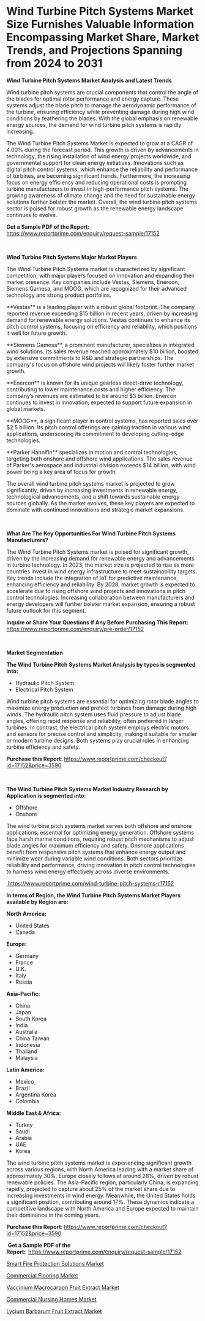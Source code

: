<p><h1>Wind Turbine Pitch Systems Market Size Furnishes Valuable Information Encompassing Market Share, Market Trends, and Projections Spanning from 2024 to 2031</h1></p><p><strong>Wind Turbine Pitch Systems Market Analysis and Latest Trends</strong></p>
<p><p>Wind turbine pitch systems are crucial components that control the angle of the blades for optimal rotor performance and energy capture. These systems adjust the blade pitch to manage the aerodynamic performance of the turbine, ensuring efficiency while preventing damage during high wind conditions by feathering the blades. With the global emphasis on renewable energy sources, the demand for wind turbine pitch systems is rapidly increasing.</p><p>The Wind Turbine Pitch Systems Market is expected to grow at a CAGR of 4.00% during the forecast period. This growth is driven by advancements in technology, the rising installation of wind energy projects worldwide, and governmental support for clean energy initiatives. Innovations such as digital pitch control systems, which enhance the reliability and performance of turbines, are becoming significant trends. Furthermore, the increasing focus on energy efficiency and reducing operational costs is prompting turbine manufacturers to invest in high-performance pitch systems. The growing awareness of climate change and the need for sustainable energy solutions further bolster the market. Overall, the wind turbine pitch systems sector is poised for robust growth as the renewable energy landscape continues to evolve.</p></p>
<p><strong>Get a Sample PDF of the Report:&nbsp;</strong> <a href="https://www.reportprime.com/enquiry/request-sample/17152?utm_campaign=1113&utm_medium=2&utm_source=Github&utm_content=ia&utm_term=27112024&utm_id=wind-turbine-pitch-systems">https://www.reportprime.com/enquiry/request-sample/17152</a></p>
<p>&nbsp;</p>
<p><strong>Wind Turbine Pitch Systems Major Market Players</strong></p>
<p><p>The Wind Turbine Pitch Systems market is characterized by significant competition, with major players focused on innovation and expanding their market presence. Key companies include Vestas, Siemens, Enercon, Siemens Gamesa, and MOOG, which are recognized for their advanced technology and strong product portfolios.</p><p>**Vestas** is a leading player with a robust global footprint. The company reported revenue exceeding $15 billion in recent years, driven by increasing demand for renewable energy solutions. Vestas continues to enhance its pitch control systems, focusing on efficiency and reliability, which positions it well for future growth.</p><p>**Siemens Gamesa**, a prominent manufacturer, specializes in integrated wind solutions. Its sales revenue reached approximately $10 billion, boosted by extensive commitments to R&D and strategic partnerships. The company's focus on offshore wind projects will likely foster further market growth.</p><p>**Enercon** is known for its unique gearless direct-drive technology, contributing to lower maintenance costs and higher efficiency. The company’s revenues are estimated to be around $3 billion. Enercon continues to invest in innovation, expected to support future expansion in global markets.</p><p>**MOOG**, a significant player in control systems, has reported sales over $2.5 billion. Its pitch control offerings are gaining traction in various wind applications, underscoring its commitment to developing cutting-edge technologies.</p><p>**Parker Hannifin** specializes in motion and control technologies, targeting both onshore and offshore wind applications. The sales revenue of Parker's aerospace and industrial division exceeds $14 billion, with wind power being a key area of focus for growth.</p><p>The overall wind turbine pitch systems market is projected to grow significantly, driven by increasing investments in renewable energy, technological advancements, and a shift towards sustainable energy sources globally. As the market evolves, these key players are expected to dominate with continued innovations and strategic market expansions.</p></p>
<p>&nbsp;</p>
<p><strong>What Are The Key Opportunities For Wind Turbine Pitch Systems Manufacturers?</strong></p>
<p><p>The Wind Turbine Pitch Systems market is poised for significant growth, driven by the increasing demand for renewable energy and advancements in turbine technology. In 2023, the market size is projected to rise as more countries invest in wind energy infrastructure to meet sustainability targets. Key trends include the integration of IoT for predictive maintenance, enhancing efficiency and reliability. By 2028, market growth is expected to accelerate due to rising offshore wind projects and innovations in pitch control technologies. Increasing collaboration between manufacturers and energy developers will further bolster market expansion, ensuring a robust future outlook for this segment.</p></p>
<p><strong>Inquire or Share Your Questions If Any Before Purchasing This Report:</strong> <a href="https://www.reportprime.com/enquiry/pre-order/17152?utm_campaign=1113&utm_medium=2&utm_source=Github&utm_content=ia&utm_term=27112024&utm_id=wind-turbine-pitch-systems">https://www.reportprime.com/enquiry/pre-order/17152</a></p>
<p>&nbsp;</p>
<p><strong>Market Segmentation</strong></p>
<p><strong>The Wind Turbine Pitch Systems Market Analysis by types is segmented into:</strong></p>
<p><ul><li>Hydraulic Pitch System</li><li>Electrical Pitch System</li></ul></p>
<p><p>Wind turbine pitch systems are essential for optimizing rotor blade angles to maximize energy production and protect turbines from damage during high winds. The hydraulic pitch system uses fluid pressure to adjust blade angles, offering rapid response and reliability, often preferred in larger turbines. In contrast, the electrical pitch system employs electric motors and sensors for precise control and simplicity, making it suitable for smaller or modern turbine designs. Both systems play crucial roles in enhancing turbine efficiency and safety.</p></p>
<p><strong>Purchase this Report:&nbsp;</strong><a href="https://www.reportprime.com/checkout?id=17152&price=3590&utm_campaign=1113&utm_medium=2&utm_source=Github&utm_content=ia&utm_term=27112024&utm_id=wind-turbine-pitch-systems">https://www.reportprime.com/checkout?id=17152&price=3590</a></p>
<p>&nbsp;</p>
<p><strong>The Wind Turbine Pitch Systems Market Industry Research by Application is segmented into:</strong></p>
<p><ul><li>Offshore</li><li>Onshore</li></ul></p>
<p><p>The wind turbine pitch systems market serves both offshore and onshore applications, essential for optimizing energy generation. Offshore systems face harsh marine conditions, requiring robust pitch mechanisms to adjust blade angles for maximum efficiency and safety. Onshore applications benefit from responsive pitch systems that enhance energy output and minimize wear during variable wind conditions. Both sectors prioritize reliability and performance, driving innovation in pitch control technologies to harness wind energy effectively across diverse environments.</p></p>
<p><a href="https://www.reportprime.com/wind-turbine-pitch-systems-r17152?utm_campaign=1113&utm_medium=2&utm_source=Github&utm_content=ia&utm_term=27112024&utm_id=wind-turbine-pitch-systems">&nbsp;https://www.reportprime.com/wind-turbine-pitch-systems-r17152</a></p>
<p><strong>In terms of Region, the Wind Turbine Pitch Systems Market Players available by Region are:</strong></p>
<p>
    <p> <strong> North America: </strong>
        <ul>
            <li>United States</li>
            <li>Canada</li>
        </ul>
        </p> 
    <p> <strong> Europe: </strong>
        <ul>
            <li>Germany</li>
            <li>France</li>
            <li>U.K.</li>
            <li>Italy</li>
            <li>Russia</li>
        </ul>
        </p> 
    <p> <strong> Asia-Pacific: </strong>
        <ul>
            <li>China</li>
            <li>Japan</li>
            <li>South Korea</li>
            <li>India</li>
            <li>Australia</li>
            <li>China Taiwan</li>
            <li>Indonesia</li>
            <li>Thailand</li>
            <li>Malaysia</li>
        </ul>
        </p> 
    <p> <strong> Latin America: </strong>
        <ul>
            <li>Mexico</li>
            <li>Brazil</li>
            <li>Argentina Korea</li>
            <li>Colombia</li>
        </ul>
        </p> 
    <p> <strong> Middle East & Africa: </strong>
        <ul>
            <li>Turkey</li>
            <li>Saudi</li>
            <li>Arabia</li>
            <li>UAE</li>
            <li>Korea</li>
        </ul>
    </p>
    </p>
<p><p>The wind turbine pitch systems market is experiencing significant growth across various regions, with North America leading with a market share of approximately 30%. Europe closely follows at around 28%, driven by robust renewable policies. The Asia-Pacific region, particularly China, is expanding rapidly, projected to capture about 25% of the market share due to increasing investments in wind energy. Meanwhile, the United States holds a significant position, contributing around 17%. These dynamics indicate a competitive landscape with North America and Europe expected to maintain their dominance in the coming years.</p></p>
<p><strong>Purchase this Report: </strong><a href="https://www.reportprime.com/checkout?id=17152&price=3590&utm_campaign=1113&utm_medium=2&utm_source=Github&utm_content=ia&utm_term=27112024&utm_id=wind-turbine-pitch-systems">https://www.reportprime.com/checkout?id=17152&price=3590</a></p>
<p>&nbsp;<strong>Get a Sample PDF of the Report:&nbsp;&nbsp;</strong><a href="https://www.reportprime.com/enquiry/request-sample/17152?utm_campaign=1113&utm_medium=2&utm_source=Github&utm_content=ia&utm_term=27112024&utm_id=wind-turbine-pitch-systems">https://www.reportprime.com/enquiry/request-sample/17152</a></p>
<p><strong></strong></p>
<p><p><a href="https://issuu.com/reportprime-2/docs/smart-fire-protection-solutions-mar_d619810948c37f?utm_campaign=1113&utm_medium=2&utm_source=Github&utm_content=ia&utm_term=27112024&utm_id=wind-turbine-pitch-systems">Smart Fire Protection Solutions Market</a></p><p><a href="https://github.com/GenaGaines34/Market-Research-Report-List-1/blob/main/commercial-flooring-market.md?utm_campaign=1113&utm_medium=2&utm_source=Github&utm_content=ia&utm_term=27112024&utm_id=wind-turbine-pitch-systems">Commercial Flooring Market</a></p><p><a href="https://www.linkedin.com/pulse/comprehensive-vaccinium-macrocarpon-fruit-extract-market-report-ali5c?utm_campaign=1113&utm_medium=2&utm_source=Github&utm_content=ia&utm_term=27112024&utm_id=wind-turbine-pitch-systems">Vaccinium Macrocarpon Fruit Extract Market</a></p><p><a href="https://issuu.com/reportprime-2/docs/commercial-nursing-homes-market-siz_6427a4259e3999?utm_campaign=1113&utm_medium=2&utm_source=Github&utm_content=ia&utm_term=27112024&utm_id=wind-turbine-pitch-systems">Commercial Nursing Homes Market</a></p><p><a href="https://www.linkedin.com/pulse/lycium-barbarum-fruit-extract-market-share-analysis-growth-nwinc?utm_campaign=1113&utm_medium=2&utm_source=Github&utm_content=ia&utm_term=27112024&utm_id=wind-turbine-pitch-systems">Lycium Barbarum Fruit Extract Market</a></p></p>